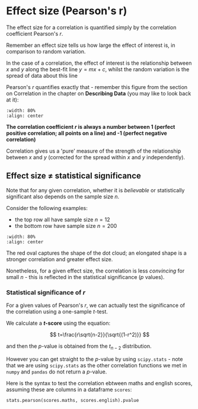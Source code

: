 # Effect size (Pearson's r)

The effect size for a correlation is quantified simply by the correlation coefficient Pearson's $r$.

Remember an effect size tells us how large the effect of interest is, in comparison to random variation.

In the case of a correlation, the effect of interest is the relationship between $x$ and $y$ along the best-fit line $y=mx+c$, whilst the random variation is the spread of data about this line

Pearson's $r$ quantifies exactly that - remember this figure from the section on Correlation in the chapter on **Describing Data** (you may like to look back at it):

```{image} https://raw.githubusercontent.com/jillxoreilly/StatsCourseBook_2024/main/images/MT_wk1_CorrFat.png
:width: 80%
:align: center
```
**The correlation coefficient $r$ is always a number between 1 (perfect positive correlation; all points on a line) and -1 (perfect negative correlation)**

Correlation gives us a 'pure' measure of the strength of the relationship between $x$ and $y$ (corrected for the spread within $x$ and $y$ independently).

## Effect size $\neq$ statistical significance

Note that for any given correlation, whether it is *believable* or statistically significant also depends on the sample size $n$.

Consider the following examples:
* the top row all have sample size $n=12$
* the bottom row have sample size $n=200$

```{image} https://raw.githubusercontent.com/jillxoreilly/StatsCourseBook_2024/main/images/Chp8_rVp.png
:width: 80%
:align: center
```
The red oval captures the shape of the dot cloud; an elongated shape is a stronger correlation and greater effect size.

Nonetheless, for a given effect size, the correlation is less *convincing* for small $n$ - this is reflected in the statistical significance ($p$ values).

### Statistical significance of $r$

For a given values of Pearson's $r$, we can actually test the significance of the correlation using a one-sample $t$-test.

We calculate a **$t$-score** using the equation:

$$ t=\frac{r\sqrt{n-2}}{\sqrt{(1-r^2)}} $$

and then the $p$-value is obtained from the $t_{n-2}$ distribution.

However you can get straight to the $p$-value by using `scipy.stats` - note that we are using `scipy.stats` as the other correlation functions we met in `numpy` and `pandas` do not return a $p$-value.

Here is the syntax to test the correlation ebtween maths and english scores, assuming these are columns in a dataframe `scores`:

`stats.pearson(scores.maths, scores.english).pvalue`
